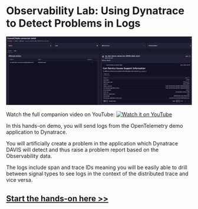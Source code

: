 # Observability Lab: Using Dynatrace to Detect Problems in Logs

![problem details](docs/images/problem-details.png)

Watch the full companion video on YouTube:
[![Watch it on YouTube](https://img.youtube.com/vi/_pimWInWEbM/0.jpg)](https://www.youtube.com/watch?v=_pimWInWEbM)


In this hands-on demo, you will send logs from the OpenTelemetry demo application to Dynatrace.

You will artificially create a problem in the application which Dynatrace DAVIS will detect and thus raise a problem report based on the Observability data.

The logs include span and trace IDs meaning you will be easily able to drill between signal types to see logs in the context of the distributed trace and vice versa.

## [Start the hands-on here >>](https://dynatrace.github.io/obslab-log-problem-detection)
